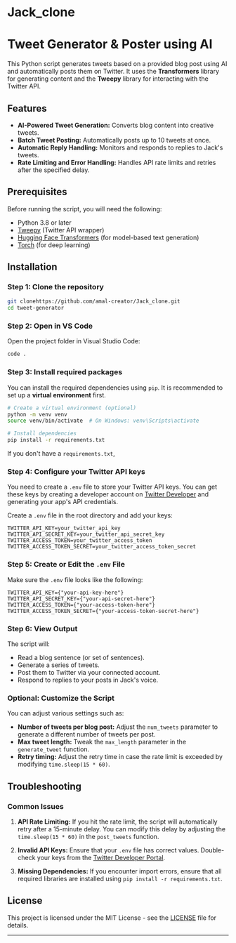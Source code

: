 # Jack_clone

# Tweet Generator & Poster using AI

This Python script generates tweets based on a provided blog post using AI and automatically posts them on Twitter. 
It uses the **Transformers** library for generating content and 
the **Tweepy** library for interacting with the Twitter API.

## Features

- **AI-Powered Tweet Generation:** Converts blog content into creative tweets.
- **Batch Tweet Posting:** Automatically posts up to 10 tweets at once.
- **Automatic Reply Handling:** Monitors and responds to replies to Jack's tweets.
- **Rate Limiting and Error Handling:** Handles API rate limits and retries after the specified delay.

## Prerequisites

Before running the script, you will need the following:

- Python 3.8 or later
- [Tweepy](https://www.tweepy.org/) (Twitter API wrapper)
- [Hugging Face Transformers](https://huggingface.co/transformers/) (for model-based text generation)
- [Torch](https://pytorch.org/) (for deep learning)

## Installation

### Step 1: Clone the repository

```bash
git clonehttps://github.com/amal-creator/Jack_clone.git
cd tweet-generator


```

### Step 2: Open in VS Code

Open the project folder in Visual Studio Code:

```bash
code .
```
### Step 3: Install required packages

You can install the required dependencies using `pip`. It is recommended to set up a **virtual environment** first.

```bash
# Create a virtual environment (optional)
python -m venv venv
source venv/bin/activate  # On Windows: venv\Scripts\activate

# Install dependencies
pip install -r requirements.txt
```

If you don't have a `requirements.txt`, 

### Step 4: Configure your Twitter API keys

You need to create a `.env` file to store your Twitter API keys. You can get these keys by creating a developer account on [Twitter Developer](https://developer.twitter.com/en/apps) and generating your app's API credentials.

Create a `.env` file in the root directory and add your keys:

```
TWITTER_API_KEY=your_twitter_api_key
TWITTER_API_SECRET_KEY=your_twitter_api_secret_key
TWITTER_ACCESS_TOKEN=your_twitter_access_token
TWITTER_ACCESS_TOKEN_SECRET=your_twitter_access_token_secret
```

### Step 5: Create or Edit the `.env` File

Make sure the `.env` file looks like the following:

```
TWITTER_API_KEY={"your-api-key-here"}
TWITTER_API_SECRET_KEY={"your-api-secret-here"}
TWITTER_ACCESS_TOKEN={"your-access-token-here"}
TWITTER_ACCESS_TOKEN_SECRET={"your-access-token-secret-here"}
```

### Step 6: View Output

The script will:
- Read a blog sentence (or set of sentences).
- Generate a series of tweets.
- Post them to Twitter via your connected account.
- Respond to replies to your posts in Jack's voice.

### Optional: Customize the Script

You can adjust various settings such as:
- **Number of tweets per blog post:** Adjust the `num_tweets` parameter to generate a different number of tweets per post.
- **Max tweet length:** Tweak the `max_length` parameter in the `generate_tweet` function.
- **Retry timing:** Adjust the retry time in case the rate limit is exceeded by modifying `time.sleep(15 * 60)`.

## Troubleshooting

### Common Issues

1. **API Rate Limiting:**
   If you hit the rate limit, the script will automatically retry after a 15-minute delay. You can modify this delay by adjusting the `time.sleep(15 * 60)` in the `post_tweets` function.


2. **Invalid API Keys:**
   Ensure that your `.env` file has correct values. Double-check your keys from the [Twitter Developer Portal](https://developer.twitter.com/).

3. **Missing Dependencies:**
   If you encounter import errors, ensure that all required libraries are installed using `pip install -r requirements.txt`.

## License

This project is licensed under the MIT License - see the [LICENSE](LICENSE) file for details.

---



